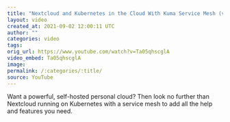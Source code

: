 ```yaml
---
title: "Nextcloud and Kubernetes in the Cloud With Kuma Service Mesh (video)"
layout: video
created_at: 2021-09-02 12:00:11 UTC
author: ""
categories: video
tags: 
orig_url: https://www.youtube.com/watch?v=Ta05qhscglA
video_embed: Ta05qhscglA
image:
permalink: /:categories/:title/
source: YouTube
---
```

Want a powerful, self-hosted personal cloud? Then look no further than Nextcloud running on Kubernetes with a service mesh to add all the help and features you need.